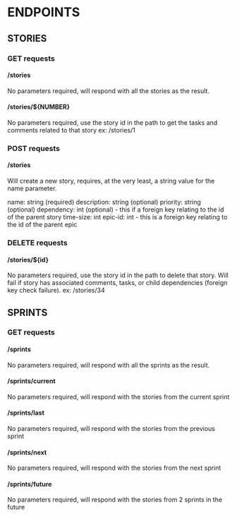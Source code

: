 # ENDPOINTS

## STORIES

### GET requests

#### /stories

No parameters required, will respond with all the stories as the result.

#### /stories/\${NUMBER}

No parameters required, use the story id in the path to get the tasks and comments related to that story
ex: /stories/1

### POST requests

#### /stories

Will create a new story, requires, at the very least, a string value for the name parameter.

name: string (required)
description: string (optional)
priority: string (optional)
dependency: int (optional) - this if a foreign key relating to the id of the parent story
time-size: int
epic-id: int - this is a foreign key relating to the id of the parent epic

### DELETE requests

#### /stories/\${id}

No parameters required, use the story id in the path to delete that story. Will fail if story has associated comments, tasks, or child dependencies (foreign key check failure).
ex: /stories/34

## SPRINTS

### GET requests

#### /sprints

No parameters required, will respond with all the sprints as the result.

#### /sprints/current

No parameters required, will respond with the stories from the current sprint

#### /sprints/last

No parameters required, will respond with the stories from the previous sprint

#### /sprints/next

No parameters required, will respond with the stories from the next sprint

#### /sprints/future

No parameters required, will respond with the stories from 2 sprints in the future
